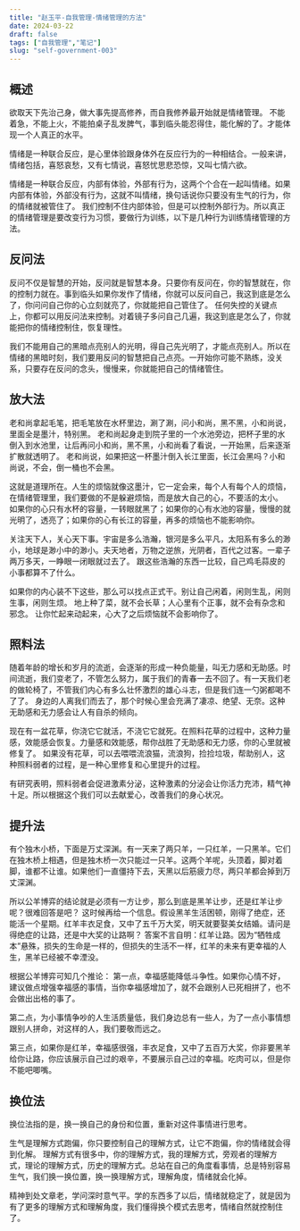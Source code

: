 ```yaml
---
title: "赵玉平-自我管理-情绪管理的方法"
date: 2024-03-22
draft: false
tags: ["自我管理","笔记"]
slug: "self-government-003"
---
```


## 概述
欲取天下先治己身，做大事先提高修养，而自我修养最开始就是情绪管理。 不能着急，不能上火，不能拍桌子乱发脾气，事到临头能忍得住，能化解的了。才能体现一个人真正的水平。

情绪是一种联合反应，是心里体验跟身体外在反应行为的一种相结合。一般来讲，情绪包括，喜怒哀愁，又有七情说，喜怒忧思悲恐惊，又叫七情六欲。

情绪是一种联合反应，内部有体验，外部有行为，这两个个合在一起叫情绪。如果内部有体验，外部没有行为，这就不叫情绪，换句话说你只要没有生气的行为，你的情绪就被管住了。
我们控制不住内部体验，但是可以控制外部行为。所以真正的情绪管理是要改变行为习惯，要做行为训练，以下是几种行为训练情绪管理的方法。

## 反问法
反问不仅是智慧的开始，反问就是智慧本身。只要你有反问在，你的智慧就在，你的控制力就在。事到临头如果你发作了情绪，你就可以反问自己，我这到底是怎么了，你问问自己你的心立刻就亮了，你就能把自己管住了。
任何失控的关键点上，你都可以用反问法来控制。对着镜子多问自己几遍，我这到底是怎么了，你就能把你的情绪控制住，恢复理性。

我们不能用自己的黑暗点亮别人的光明，得自己先光明了，才能点亮别人。所以在情绪的黑暗时刻，我们要用反问的智慧把自己点亮。一开始你可能不熟练，没关系，只要存在反问的念头，慢慢来，你就能把自己的情绪管住。

## 放大法
老和尚拿起毛笔，把毛笔放在水杯里边，涮了涮，问小和尚，黑不黑，小和尚说，里面全是墨汁，特别黑。
老和尚起身走到院子里的一个水池旁边，把杯子里的水倒入到水池里，让后再问小和尚，黑不黑，小和尚看了看说，一开始黑，后来逐渐扩散就透明了。
老和尚说，如果把这一杯墨汁倒入长江里面，长江会黑吗？小和尚说，不会，倒一桶也不会黑。

这就是道理所在。人生的烦恼就像这墨汁，它一定会来，每个人有每个人的烦恼，在情绪管理里，我们要做的不是躲避烦恼，而是放大自己的心，不要活的太小。
如果你的心只有水杯的容量，一转眼就黑了；如果你的心有水池的容量，慢慢的就光明了，透亮了；如果你的心有长江的容量，再多的烦恼也不能影响你。

关注天下人，关心天下事。宇宙是多么浩瀚，银河是多么平凡，太阳系有多么的渺小，地球是渺小中的渺小。夫天地者，万物之逆旅，光阴者，百代之过客。一辈子两万多天，一睁眼一闭眼就过去了。
跟这些浩瀚的东西一比较，自己鸡毛蒜皮的小事都算不了什么。

如果你的内心装不下这些，那么可以找点正式干。别让自己闲着，闲则生乱，闲则生事，闲则生烦。 地上种了菜，就不会长草；人心里有个正事，就不会有杂念和邪念。
让你忙起来动起来，心大了之后烦恼就不会影响你了。

## 照料法
随着年龄的增长和岁月的流逝，会逐渐的形成一种负能量，叫无力感和无助感。时间流逝，我们变老了，不管怎么努力，属于我们的青春一去不回了。有一天我们老的做轮椅了，不管我们内心有多么壮怀激烈的雄心斗志，但是我们连一勺粥都喝不了了。
身边的人离我们而去了，那个时候心里会充满了凄凉、绝望、无奈。这种无助感和无力感会让人有自杀的倾向。

现在有一盆花草，你浇它它就活，不浇它它就死。在照料花草的过程中，这种力量感，效能感会恢复。力量感和效能感，帮你战胜了无助感和无力感，你的心里就被修复了。
如果没有花草，可以去喂喂流浪猫，流浪狗，捡捡垃圾，帮助别人，这种照料弱者的过程，是一种心里修复和心里提升的过程。

有研究表明，照料弱者会促进激素分泌，这种激素的分泌会让你活力充沛，精气神十足。所以根据这个我们可以去献爱心，改善我们的身心状况。

## 提升法
有个独木小桥，下面是万丈深渊。有一天来了两只羊，一只红羊，一只黑羊。它们在独木桥上相遇，但是独木桥一次只能过一只羊。这两个羊呢，头顶着，脚对着脚，谁都不让谁。如果他们一直僵持下去，天黑以后筋疲力尽，两只羊都会掉到万丈深渊。

所以公羊博弈的结论就是必须有一方让步，那么到底是黑羊让步，还是红羊让步呢？很难回答是吧？
这时候再给一个信息。假设黑羊生活困顿，刚得了绝症，还能活一个星期。红羊丰衣足食，又中了五千万大奖，明天就要娶美女结婚。请问是得绝症的让路，还是中大奖的让路啊？
答案不言自明：红羊让路。因为“牺牲成本”悬殊，损失的生命是一样的，但损失的生活不一样，红羊的未来有更幸福的人生，黑羊已经被不幸湮没。

根据公羊博弈可知几个推论：
第一点，幸福感能降低斗争性。如果你心情不好，建议做点增强幸福感的事情，当你幸福感增加了，就不会跟别人已死相拼了，也不会做出出格的事了。

第二点，为小事情争吵的人生活质量低，我们身边总有一些人，为了一点小事情想跟别人拼命，对这样的人，我们要敬而远之。

第三点，如果你是红羊，幸福感很强，丰衣足食，又中了五百万大奖，你非要黑羊给你让路，你应该展示自己过的艰辛，不要展示自己过的幸福。吃肉可以，但是你不能吧唧嘴。

## 换位法
换位法指的是，换一换自己的身份和位置，重新对这件事情进行思考。

生气是理解方式跑偏，你只要控制自己的理解方式，让它不跑偏，你的情绪就会得到化解。
理解方式有很多中，你的理解方式，我的理解方式，旁观者的理解方式，理论的理解方式，历史的理解方式。总站在自己的角度看事情，总是特别容易生气，我们换一换位置，换一换理解方式，理解角度，情绪就会化掉。

精神到处文章老，学问深时意气平。学的东西多了以后，情绪就稳定了，就是因为有了更多的理解方式和理解角度，我们懂得换个模式去思考，情绪自然就控制住了。








